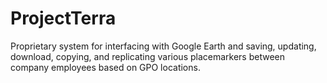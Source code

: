 # ProjectTerra
Proprietary system for interfacing with Google Earth and saving, updating, download, copying, and replicating various placemarkers between company employees based on GPO locations.
